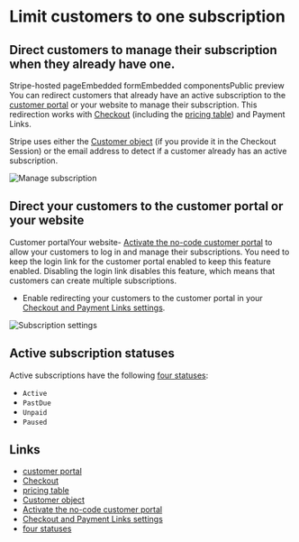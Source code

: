 # Limit customers to one subscription

## Direct customers to manage their subscription when they already have one.

Stripe-hosted pageEmbedded formEmbedded componentsPublic preview
You can redirect customers that already have an active subscription to the
[customer portal](https://docs.stripe.com/billing/subscriptions/customer-portal)
or your website to manage their subscription. This redirection works with
[Checkout](https://docs.stripe.com/payments/checkout) (including the [pricing
table](https://docs.stripe.com/payments/checkout/pricing-table)) and Payment
Links.

Stripe uses either the [Customer
object](https://docs.stripe.com/api/checkout/sessions/object#checkout_session_object-customer)
(if you provide it in the Checkout Session) or the email address to detect if a
customer already has an active subscription.

![Manage
subscription](https://b.stripecdn.com/docs-statics-srv/assets/manage-subscription.47036dfee120d3651fc3819c8b7abfbb.png)

## Direct your customers to the customer portal or your website

Customer portalYour website- [Activate the no-code customer
portal](https://docs.stripe.com/customer-management/activate-no-code-customer-portal)
to allow your customers to log in and manage their subscriptions. You need to
keep the login link for the customer portal enabled to keep this feature
enabled. Disabling the login link disables this feature, which means that
customers can create multiple subscriptions.
- Enable redirecting your customers to the customer portal in your [Checkout and
Payment Links
settings](https://dashboard.stripe.com/settings/checkout#subscriptions).

![Subscription
settings](https://b.stripecdn.com/docs-statics-srv/assets/subscription-settings.28f8c4efc7a1ca0efceeee8ebeae4786.png)

## Active subscription statuses

Active subscriptions have the following [four
statuses](https://docs.stripe.com/api/subscriptions/object#subscription_object-status):

- `Active`
- `PastDue`
- `Unpaid`
- `Paused`

## Links

- [customer
portal](https://docs.stripe.com/billing/subscriptions/customer-portal)
- [Checkout](https://docs.stripe.com/payments/checkout)
- [pricing table](https://docs.stripe.com/payments/checkout/pricing-table)
- [Customer
object](https://docs.stripe.com/api/checkout/sessions/object#checkout_session_object-customer)
- [Activate the no-code customer
portal](https://docs.stripe.com/customer-management/activate-no-code-customer-portal)
- [Checkout and Payment Links
settings](https://dashboard.stripe.com/settings/checkout#subscriptions)
- [four
statuses](https://docs.stripe.com/api/subscriptions/object#subscription_object-status)